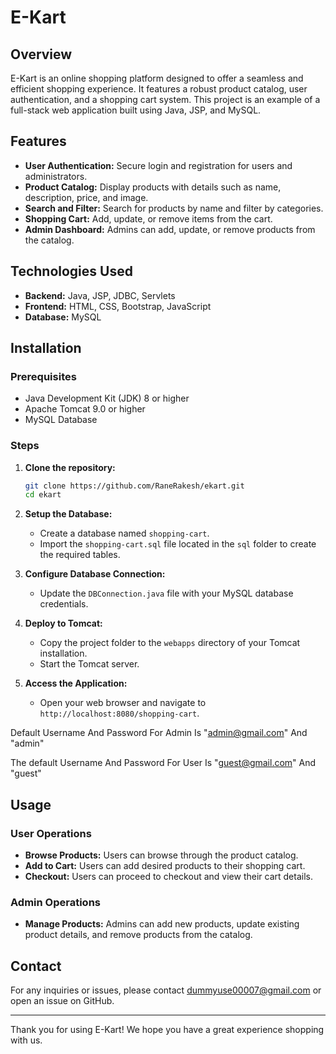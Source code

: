 # E-Kart

## Overview

E-Kart is an online shopping platform designed to offer a seamless and efficient shopping experience. It features a robust product catalog, user authentication, and a shopping cart system. This project is an example of a full-stack web application built using Java, JSP, and MySQL.

## Features

- **User Authentication:** Secure login and registration for users and administrators.
- **Product Catalog:** Display products with details such as name, description, price, and image.
- **Search and Filter:** Search for products by name and filter by categories.
- **Shopping Cart:** Add, update, or remove items from the cart.
- **Admin Dashboard:** Admins can add, update, or remove products from the catalog.

## Technologies Used

- **Backend:** Java, JSP, JDBC, Servlets
- **Frontend:** HTML, CSS, Bootstrap, JavaScript
- **Database:** MySQL

## Installation

### Prerequisites

- Java Development Kit (JDK) 8 or higher
- Apache Tomcat 9.0 or higher
- MySQL Database

### Steps

1. **Clone the repository:**
    ```sh
    git clone https://github.com/RaneRakesh/ekart.git
    cd ekart
    ```

2. **Setup the Database:**
    - Create a database named `shopping-cart`.
    - Import the `shopping-cart.sql` file located in the `sql` folder to create the required tables.

3. **Configure Database Connection:**
    - Update the `DBConnection.java` file with your MySQL database credentials.

4. **Deploy to Tomcat:**
    - Copy the project folder to the `webapps` directory of your Tomcat installation.
    - Start the Tomcat server.

5. **Access the Application:**
    - Open your web browser and navigate to `http://localhost:8080/shopping-cart`.

Default Username And Password For Admin Is "admin@gmail.com" And "admin"

The default Username And Password For User Is "guest@gmail.com" And "guest"

## Usage

### User Operations

- **Browse Products:** Users can browse through the product catalog.
- **Add to Cart:** Users can add desired products to their shopping cart.
- **Checkout:** Users can proceed to checkout and view their cart details.

### Admin Operations

- **Manage Products:** Admins can add new products, update existing product details, and remove products from the catalog.

## Contact

For any inquiries or issues, please contact dummyuse00007@gmail.com or open an issue on GitHub.

---

Thank you for using E-Kart! We hope you have a great experience shopping with us.
